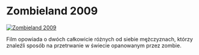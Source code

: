 Zombieland 2009 
=============
[![Zombieland 2009 ](http://vidos.pl/images/player.gif)](http://vidos.pl/zombieland-2009)

 Film opowiada o dwóch całkowicie różnych od siebie mężczyznach, którzy znaleźli sposób na przetrwanie w świecie opanowanym przez zombie.
